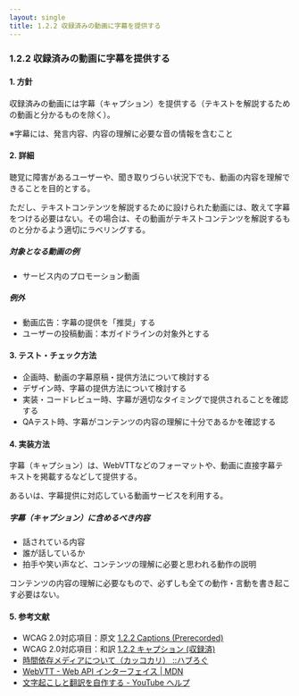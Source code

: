 ```yaml
---
layout: single
title: 1.2.2 収録済みの動画に字幕を提供する
---
```


### 1.2.2 収録済みの動画に字幕を提供する

#### 1. 方針

収録済みの動画には字幕（キャプション）を提供する（テキストを解説するための動画と分かるものを除く）。

※字幕には、発言内容、内容の理解に必要な音の情報を含むこと

#### 2. 詳細

聴覚に障害があるユーザーや、聞き取りづらい状況下でも、動画の内容を理解できることを目的とする。

ただし、テキストコンテンツを解説するために設けられた動画には、敢えて字幕をつける必要はない。その場合は、その動画がテキストコンテンツを解説するものと分かるよう適切にラベリングする。

##### 対象となる動画の例

- サービス内のプロモーション動画


##### 例外

- 動画広告：字幕の提供を「推奨」する
- ユーザーの投稿動画：本ガイドラインの対象外とする

#### 3. テスト・チェック方法

- 企画時、動画の字幕原稿・提供方法について検討する
- デザイン時、字幕の提供方法について検討する
- 実装・コードレビュー時、字幕が適切なタイミングで提供されることを確認する
- QAテスト時、字幕がコンテンツの内容の理解に十分であるかを確認する


#### 4. 実装方法

字幕（キャプション）は、WebVTTなどのフォーマットや、動画に直接字幕テキストを掲載するなどして提供する。

あるいは、字幕提供に対応している動画サービスを利用する。

##### 字幕（キャプション）に含めるべき内容

- 話されている内容
- 誰が話しているか
- 拍手や笑い声など、コンテンツの理解に必要と思われる動作の説明

コンテンツの内容の理解に必要なもので、必ずしも全ての動作・言動を書き起こす必要はない。


#### 5. 参考文献

- WCAG 2.0対応項目：原文 [1.2.2 Captions (Prerecorded)](https://www.w3.org/TR/2008/REC-WCAG20-20081211/#media-equiv)
- WCAG 2.0対応項目：和訳 [1.2.2 キャプション (収録済)](https://waic.jp/docs/WCAG20/Overview.html#media-equiv)
- [時間依存メディアについて（カッコカリ） ::ハブろぐ](https://havelog.ayumusato.com/develop/a11y/e740-timed_base_media.html)
- [WebVTT - Web API インターフェイス | MDN](https://developer.mozilla.org/ja/docs/Web/API/Web_Video_Text_Tracks_Format)
- [文字起こしと翻訳を自作する - YouTube ヘルプ](https://support.google.com/youtube/topic/7296214?hl=ja&ref_topic=3014331)
